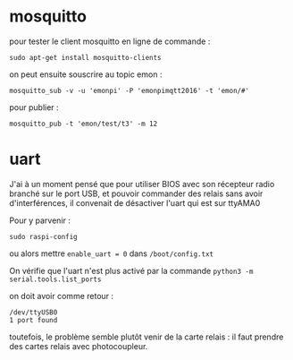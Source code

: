 # mosquitto

pour tester le client mosquitto en ligne de commande :
```
sudo apt-get install mosquitto-clients
```
on peut ensuite souscrire au topic emon :
```
mosquitto_sub -v -u 'emonpi' -P 'emonpimqtt2016' -t 'emon/#'
```
pour publier :
```
mosquitto_pub -t 'emon/test/t3' -m 12
```

# uart

J'ai à un moment pensé que pour utiliser BIOS avec son récepteur radio branché sur le port USB, et pouvoir commander des relais sans avoir d'interférences, il convenait de désactiver l'uart qui est sur ttyAMA0

Pour y parvenir :
```
sudo raspi-config
```
ou alors mettre `enable_uart = 0` dans `/boot/config.txt`

On vérifie que l'uart n'est plus activé par la commande `python3 -m serial.tools.list_ports`

on doit avoir comme retour :

```
/dev/ttyUSB0
1 port found
```

toutefois, le problème semble plutôt venir de la carte relais : il faut prendre des cartes relais avec photocoupleur.
